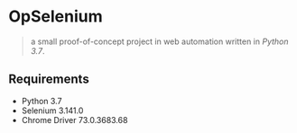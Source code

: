 # OpSelenium
> a small proof-of-concept project in web automation written in _Python 3.7_.

## Requirements

- Python 3.7
- Selenium 3.141.0
- Chrome Driver 73.0.3683.68 